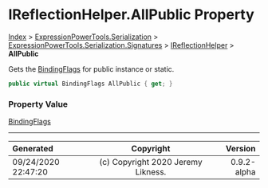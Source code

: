 ﻿# IReflectionHelper.AllPublic Property

[Index](../index.md) > [ExpressionPowerTools.Serialization](ExpressionPowerTools.Serialization.a.md) > [ExpressionPowerTools.Serialization.Signatures](ExpressionPowerTools.Serialization.Signatures.n.md) > [IReflectionHelper](ExpressionPowerTools.Serialization.Signatures.IReflectionHelper.i.md) > **AllPublic**

Gets the [BindingFlags](https://docs.microsoft.com/dotnet/api/system.reflection.bindingflags) for public instance or static.

```csharp
public virtual BindingFlags AllPublic { get; }
```

### Property Value

 [BindingFlags](https://docs.microsoft.com/dotnet/api/system.reflection.bindingflags) 


---

| Generated | Copyright | Version |
| :-- | :-: | --: |
| 09/24/2020 22:47:20 | (c) Copyright 2020 Jeremy Likness. | 0.9.2-alpha |

